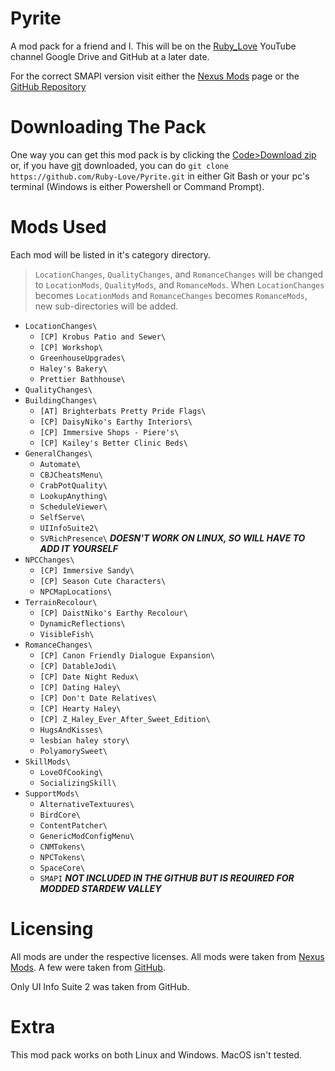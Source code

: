 # Pyrite
A mod pack for a friend and I.
This will be on the [Ruby_Love](https://youtube.com/@ruby_loveyt) YouTube channel Google Drive and GitHub at a later date.

For the correct SMAPI version visit either the [Nexus Mods](https://nexusmods.com/stardewvalley/mods/2400?tab=files) page or the [GitHub Repository](https://github.com/pathoschild/SMAPI)

# Downloading The Pack
One way you can get this mod pack is by clicking the [Code>Download zip](https://github.com/Ruby-Love/Pyrite/archive/refs/heads/master.zip) or, if you have [git](https://git-scm.com/downloads) downloaded, you can do `git clone https://github.com/Ruby-Love/Pyrite.git` in either Git Bash or your pc's terminal (Windows is either Powershell or Command Prompt).

# Mods Used
Each mod will be listed in it's category directory.
> `LocationChanges`, `QualityChanges`, and `RomanceChanges` will be changed to `LocationMods`, `QualityMods`, and `RomanceMods`.
> When `LocationChanges` becomes `LocationMods` and `RomanceChanges` becomes `RomanceMods`, new sub-directories will be added.
- `LocationChanges\`
  -  `[CP] Krobus Patio and Sewer\`
  -  `[CP] Workshop\`
  -  `GreenhouseUpgrades\`
  -  `Haley's Bakery\`
  -  `Prettier Bathhouse\`
-  `QualityChanges\`
  - `BuildingChanges\`
    - `[AT] Brighterbats Pretty Pride Flags\`
    - `[CP] DaisyNiko's Earthy Interiors\`
    - `[CP] Immersive Shops - Piere's\`
    - `[CP] Kailey's Better Clinic Beds\`
  - `GeneralChanges\`
    - `Automate\`
    - `CBJCheatsMenu\`
    - `CrabPotQuality\`
    - `LookupAnything\`
    - `ScheduleViewer\`
    - `SelfServe\`
    - `UIInfoSuite2\`
    - `SVRichPresence\` ***DOESN'T WORK ON LINUX, SO WILL HAVE TO ADD IT YOURSELF***
  - `NPCChanges\`
    - `[CP] Immersive Sandy\`
    - `[CP] Season Cute Characters\`
    - `NPCMapLocations\`
  - `TerrainRecolour\`
    - `[CP] DaistNiko's Earthy Recolour\`
    - `DynamicReflections\`
    - `VisibleFish\`
- `RomanceChanges\`
  - `[CP] Canon Friendly Dialogue Expansion\`
  - `[CP] DatableJodi\`
  - `[CP] Date Night Redux\`
  - `[CP] Dating Haley\`
  - `[CP] Don't Date Relatives\`
  - `[CP] Hearty Haley\`
  - `[CP] Z_Haley_Ever_After_Sweet_Edition\`
  - `HugsAndKisses\`
  - `lesbian haley story\`
  - `PolyamorySweet\`
- `SkillMods\`
  - `LoveOfCooking\`
  - `SocializingSkill\`
- `SupportMods\`
  - `AlternativeTextuures\`
  - `BirdCore\`
  - `ContentPatcher\`
  - `GenericModConfigMenu\`
  - `CNMTokens\`
  - `NPCTokens\`
  - `SpaceCore\`
  - `SMAPI` ***NOT INCLUDED IN THE GITHUB BUT IS REQUIRED FOR MODDED STARDEW VALLEY***

# Licensing
All mods are under the respective licenses. 
All mods were taken from [Nexus Mods](https://nexusmods.com/). A few were taken from [GitHub](https://github.com).

Only UI Info Suite 2 was taken from GitHub.


# Extra
This mod pack works on both Linux and Windows. MacOS isn't tested.
